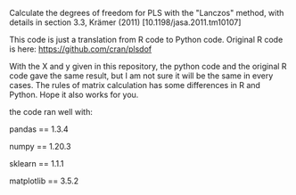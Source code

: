 Calculate the degrees of freedom for PLS with the "Lanczos" method, with details in section 3.3, Krämer (2011) [10.1198/jasa.2011.tm10107]

This code is just a translation from R code to Python code. Original R code is here: https://github.com/cran/plsdof 

With the X and y given in this repository, the python code and the original R code gave the same result, but I am not sure it will be the same in every cases. The rules of matrix calculation has some differences in R and Python. Hope it also works for you.

the code ran well with:

pandas == 1.3.4

numpy == 1.20.3

sklearn == 1.1.1

matplotlib == 3.5.2

